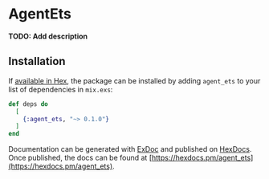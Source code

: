 # AgentEts

**TODO: Add description**

## Installation

If [available in Hex](https://hex.pm/docs/publish), the package can be installed
by adding `agent_ets` to your list of dependencies in `mix.exs`:

```elixir
def deps do
  [
    {:agent_ets, "~> 0.1.0"}
  ]
end
```

Documentation can be generated with [ExDoc](https://github.com/elixir-lang/ex_doc)
and published on [HexDocs](https://hexdocs.pm). Once published, the docs can
be found at [https://hexdocs.pm/agent_ets](https://hexdocs.pm/agent_ets).

